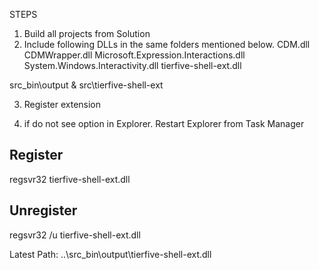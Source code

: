 STEPS

1. Build all projects from Solution
2. Include following DLLs in the same folders mentioned below.
CDM.dll 
CDMWrapper.dll 
Microsoft.Expression.Interactions.dll 
System.Windows.Interactivity.dll 
tierfive-shell-ext.dll

src\_bin\output
&
src\tierfive-shell-ext

3. Register extension 

4. if do not see option in Explorer. Restart Explorer from Task Manager


Register
--------
regsvr32 tierfive-shell-ext.dll

Unregister
-----------
regsvr32 /u tierfive-shell-ext.dll


Latest Path: ..\src\_bin\output\tierfive-shell-ext.dll
